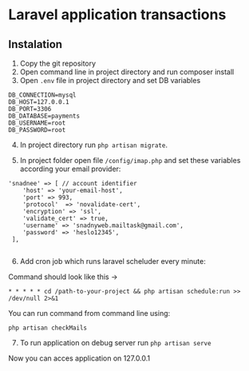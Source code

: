 # Laravel application transactions

## Instalation

1. Copy the git repository
2. Open command line in project directory and run composer install
3. Open ``` .env ``` file in project directory and set DB variables

```
DB_CONNECTION=mysql
DB_HOST=127.0.0.1
DB_PORT=3306
DB_DATABASE=payments
DB_USERNAME=root
DB_PASSWORD=root
```

4. In project directory run ```php artisan migrate```.

5. In project folder open file ```/config/imap.php``` and set these variables according your email provider:

```
'snadnee' => [ // account identifier
    'host' => 'your-email-host',
    'port' => 993,
    'protocol'  => 'novalidate-cert',
    'encryption' => 'ssl',
    'validate_cert' => true,
    'username' => 'snadnyweb.mailtask@gmail.com',
    'password' => 'heslo12345',
 ],
    
```


6. Add cron job which runs laravel scheluder every minute:

Command should look like this ->
```
* * * * * cd /path-to-your-project && php artisan schedule:run >> /dev/null 2>&1
```

You can run command from command line using:
```
php artisan checkMails
```


7. To run application on debug server run ``` php artisan serve ```
   
Now you can acces application on 127.0.0.1


